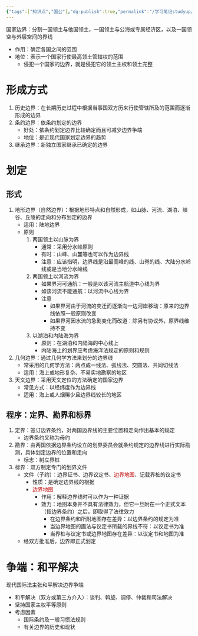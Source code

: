 ```yaml
---
{"tags":["知识点","国公"],"dg-publish":true,"permalink":"/学习笔记studyup/国际公法/边界/","dgPassFrontmatter":true,"created":"2024-11-08T18:16:11.822+08:00","updated":"2024-11-26T10:16:16.414+08:00"}
---
```


国家边界：分割一国领土与他国领土，一国领土与公海或专属经济区，以及一国领空与外层空间的界线
- 作用：确定各国之间的范围
- 地位：表示一个国家行使最高领土管辖权的范围
	- 侵犯一个国家的边界，就是侵犯它的领土主权和领土完整
# 形成方式
1. 历史边界：在长期历史过程中根据当事国双方历来行使管辖所及的范围而逐渐形成的边界
2. 条约边界：依条约划定的边界
	- 好处：依条约划定边界比较确定而且可减少边界争端
	- 地位：是近现代国家划定边界的趋势
3. 继承边界：新独立国家继承已确定的边界
# 划定
## 形式
1. 地形边界（自然边界）：根据地形特点和自然形成，如山脉、河流、湖泊、峡谷、丘陵的走向和分布划定的边界
	- 适用：陆地边界
	- 原则
		1. 两国领土以山脉为界
			- 通常：采用分水岭原则
			- 有时：山峰、山麓等也可以作为边界线
			- 注意：应该指明，边界线是沿最高峰的线、山脊的线、大陆分水岭线或是当地分水岭线
		2. 两国领土以河流为界
			- 如果界河可通航：一般是以该河流主航道中心线为界
			- 如该河流不能通航：以河流中心线为界
			- 注意
				- 如果界河由于河流的变迁而逐渐向一边河岸移动：原来的边界线依照一般原则改变
				- 如果界河因水流的急剧变化而改道：除另有协议外，原界线维持不变
		3. 以湖泊和内陆海为界
			- 原则：在湖泊和内陆海的中心线上
			- 内陆海上的划界应考虑海洋法规定的原则和规则
2. 几何边界：通过几何学方法来划分的边界线
	- 常采用的几何学方法：两点成一线法、弧线法、交圆法、共同切线法
	- 适用：海上或地形复杂、不易实地勘察的地区
3. 天文边界：采用天文定位的方法确定的国家边界
	- 常见方式：以经纬度作为边界线
	- 适用：海上或人烟稀少且边界线较长的地区
## 程序：定界、勘界和标界
1. 定界：签订边界条约，对两国边界线的主要位置和走向作出基本的规定
	- 边界条约又称为母约
2. 勘界：由两国依据边界条约设立的划界委员会就条约规定的边界线进行实际勘测，具体划定边界的位置和走向
	- 标志：树立界桩
3. 标界：双方制定专门的划界文件
	- 文件（子约）：边界证书、边界议定书、<font color="#c00000">边界地图</font>、记载界桩的议定书
		- 性质：是确定边界线的根据
		- <font color="#c00000">边界地图</font>
			- 作用：解释边界线时可以作为一种证据
			- 效力：地图本身并不具有法律效力，但它一旦附在一个正式文本（指边界条约）之后，即取得了法律效力
				- 在边界条约和所附地图存在差异：以边界条约的规定为准
				- 当边界地图的画法与议定书所载的界线不符：以议定书为准
				- 当界桩与议定书或边界地图存在差异：以议定书和地图为准
	- 经双方批准后，边界即正式划定
# 争端：和平解决
现代国际法主张和平解决边界争端
- 和平解决（双方或第三方介入）：谈判、斡旋、调停、仲裁和司法解决
- 坚持国家主权平等原则
- 考虑因素
	- 国际条约及一般习惯法规则
	- 有关边界的历史和现状